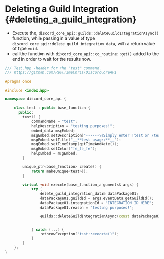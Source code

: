 Deleting a Guild Integration {#deleting_a_guild_integration}
============
- Execute the, `discord_core_api::guilds::deleteGuildIntegrationAsync()` function, while passing in a value of type `discord_core_api::delete_guild_integration_data`, with a return value of type `void`.
- call the function with `discord_core_api::co_routine::get()` added to the end in order to wait for the results now.

```cpp
/// Test.hpp -header for the "test" command.
/// https://github.com/RealTimeChris/DiscordCoreAPI

#pragma once

#include <index.hpp>

namespace discord_core_api {

	class test : public base_function {
	  public:
		test() {
			commandName = "test";
			helpDescription = "testing purposes!";
			embed_data msgEmbed;
			msgEmbed.setDescription("------\nSimply enter !test or /test!\n------");
			msgEmbed.setTitle("__**test usage:**__");
			msgEmbed.setTimeStamp(getTimeAndDate());
			msgEmbed.setColor("fe_fe_fe");
			helpEmbed = msgEmbed;
		}

		unique_ptr<base_function> create() {
			return makeUnique<test>();
		}

		virtual void execute(base_function_arguments& args) {
			try {
				delete_guild_integration_data& dataPackage01;
				dataPackage01.guildId = args.eventData.getGuildId();
				dataPackage01.integrationId = "INTEGRATION_ID_HERE";
				dataPackage01.reason = "testing purposes!";

				guilds::deleteGuildIntegrationAsync(const dataPackage01).get();


			} catch (...) {
				rethrowException("test::execute()");
			}
		}
	};
}
```
